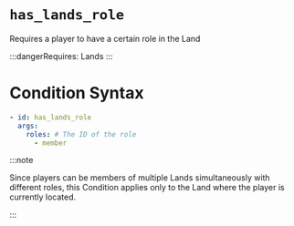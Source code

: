 # `has_lands_role`

Requires a player to have a certain role in the Land

:::dangerRequires:
Lands
:::
# Condition Syntax
```yaml
- id: has_lands_role
  args:
    roles: # The ID of the role
      - member
```

:::note  
  
Since players can be members of multiple Lands simultaneously with different roles, this Condition applies only to the Land where the player is currently located.

:::